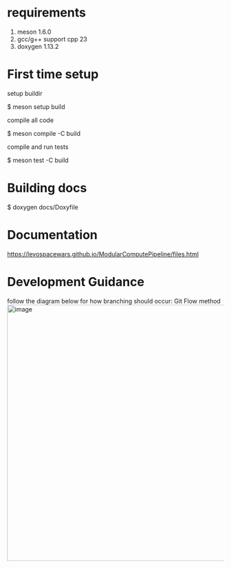 
# requirements
1. meson 1.6.0
2. gcc/g++ support cpp 23
3. doxygen 1.13.2

# First time setup

setup buildir

$ meson setup build

compile all code

$ meson compile -C build

compile and run tests 

$ meson test -C build 

# Building docs

$ doxygen docs/Doxyfile

# Documentation
https://levospacewars.github.io/ModularComputePipeline/files.html

# Development Guidance
follow the diagram below for how branching should occur: Git Flow method
<img width="595" alt="image" src="https://github.com/user-attachments/assets/65c6accd-4973-42e5-9e27-d38d34bc28ee" />


